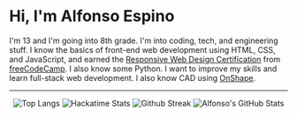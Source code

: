 <h1>Hi, I'm Alfonso Espino</h1>

<p>I'm 13 and I'm going into 8th grade. I'm into coding, tech, and engineering stuff. I know the basics of front-end web development using HTML, CSS, and JavaScript, and earned the <a href="https://freecodecamp.org/certification/Alfonsoce11/responsive-web-design">Responsive Web Design Certification</a> from <a href="https://freecodecamp.org">freeCodeCamp</a>. I also know some Python. I want to improve my skills and learn full-stack web development. I also know CAD using <a href="https://onshape.org">OnShape</a>.</p>

---


<div id="header" align="center">

<img src="https://github-readme-stats.vercel.app/api/top-langs/?username=Alfonsoce11&layout=donut&theme=dark" alt="Top Langs">

<img src="https://github-readme-stats.hackclub.dev/api/wakatime?username=2894&api_domain=hackatime.hackclub.com&theme=darcula&custom_title=Hackatime+Stats&layout=compact&cache_seconds=0&langs_count=8" alt="Hackatime Stats">

<img src="https://streak-stats.demolab.com?user=Alfonsoce11&theme=dark" alt="Github Streak">

<img src="https://github-readme-stats.vercel.app/api?username=alfonsoce11&show_icons=true&theme=dark" alt="Alfonso's GitHub Stats">

</div>


<!---
Alfonsoce11/Alfonsoce11 is a ✨ special ✨ repository because its `README.md` (this file) appears on your GitHub profile.
You can click the Preview link to take a look at your changes.
--->
